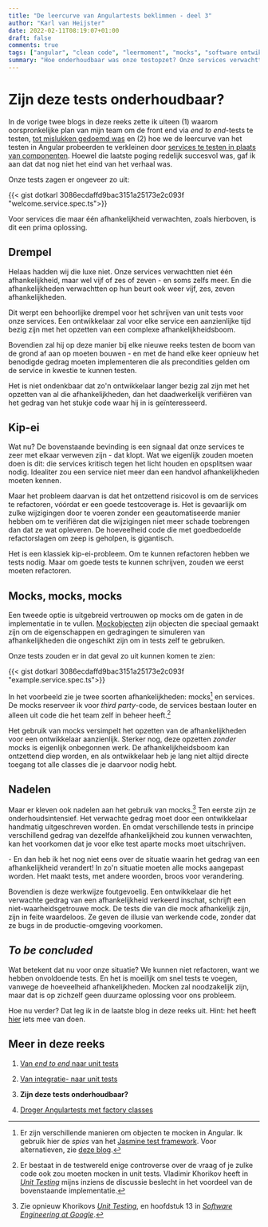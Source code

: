```yaml
---
title: "De leercurve van Angulartests beklimmen - deel 3"
author: "Karl van Heijster"
date: 2022-02-11T08:19:07+01:00
draft: false
comments: true
tags: ["angular", "clean code", "leermoment", "mocks", "software ontwikkelen", "technische schuld", "testen", "unit tests", "web development"]
summary: "Hoe onderhoudbaar was onze testopzet? Onze services verwachtte niet één afhankelijkheid, maar wel vijf of zes of zeven - en soms zelfs meer. En die afhankelijkheden verwachtten op hun beurt ook weer vijf, zes, zeven afhankelijkheden. Het was niet ondenkbaar dat een ontwikkelaar langer bezig zou zijn met het opzetten van al die afhankelijkheden om zijn test te laten compileren, dan het daadwerkelijk verifiëren van het gedrag van het stukje code waar hij in was geïnteresseerd."
---
```


# Zijn deze tests onderhoudbaar?


In de vorige twee blogs in deze reeks zette ik uiteen (1) waarom oorspronkelijke plan van mijn team om de front end via *end to end*-tests te testen, [tot mislukken gedoemd was](/blog/22/01/de-leercurve-van-angulartests-beklimmen-deel-1/) en (2) hoe we de leercurve van het testen in Angular probeerden te verkleinen door [services te testen in plaats van componenten](/blog/22/02/de-leercurve-van-angulartests-beklimmen-deel-2/). Hoewel die laatste poging redelijk succesvol was, gaf ik aan dat dat nog niet het eind van het verhaal was.


Onze tests zagen er ongeveer zo uit:


{{< gist dotkarl 3086ecdaffd9bac3151a25173e2c093f "welcome.service.spec.ts">}}


Voor services die maar één afhankelijkheid verwachten, zoals hierboven, is dit een prima oplossing. 


## Drempel


Helaas hadden wij die luxe niet. Onze services verwachtten niet één afhankelijkheid, maar wel vijf of zes of zeven - en soms zelfs meer. En die afhankelijkheden verwachtten op hun beurt ook weer vijf, zes, zeven afhankelijkheden.


Dit werpt een behoorlijke drempel voor het schrijven van unit tests voor onze services. Een ontwikkelaar zal voor elke service een aanzienlijke tijd bezig zijn met het opzetten van een complexe afhankelijkheidsboom. 


Bovendien zal hij op deze manier bij elke nieuwe reeks testen de boom van de grond af aan op moeten bouwen - en met de hand elke keer opnieuw het benodigde gedrag moeten implementeren die als precondities gelden om de service in kwestie te kunnen testen.


Het is niet ondenkbaar dat zo'n ontwikkelaar langer bezig zal zijn met het opzetten van al die afhankelijkheden, dan het daadwerkelijk verifiëren van het gedrag van het stukje code waar hij in is geïnteresseerd.


## Kip-ei


Wat nu? De bovenstaande bevinding is een signaal dat onze services te zeer met elkaar verweven zijn - dat klopt. Wat we eigenlijk zouden moeten doen is dit: die services kritisch tegen het licht houden en opsplitsen waar nodig. Idealiter zou een service niet meer dan een handvol afhankelijkheden moeten kennen.


Maar het probleem daarvan is dat het ontzettend risicovol is om de services te refactoren, vóórdat er een goede testcoverage is. Het is gevaarlijk om zulke wijzigingen door te voeren zonder een geautomatiseerde manier hebben om te verifiëren dat die wijzigingen niet meer schade toebrengen dan dat ze wat opleveren. De hoeveelheid code die met goedbedoelde refactorslagen om zeep is geholpen, is gigantisch. 


Het is een klassiek kip-ei-probleem. Om te kunnen refactoren hebben we tests nodig. Maar om goede tests te kunnen schrijven, zouden we eerst moeten refactoren.


## Mocks, mocks, mocks


Een tweede optie is uitgebreid vertrouwen op mocks om de gaten in de implementatie in te vullen. [Mockobjecten](https://en.wikipedia.org/wiki/Mock_object) zijn objecten die speciaal gemaakt zijn om de eigenschappen en gedragingen te simuleren van afhankelijkheden die ongeschikt zijn om in tests zelf te gebruiken.


Onze tests zouden er in dat geval zo uit kunnen komen te zien:


{{< gist dotkarl 3086ecdaffd9bac3151a25173e2c093f "example.service.spec.ts">}}


In het voorbeeld zie je twee soorten afhankelijkheden: mocks[^1] en services. De mocks reserveer ik voor *third party*-code, de services bestaan louter en alleen uit code die het team zelf in beheer heeft.[^2]


Het gebruik van mocks versimpelt het opzetten van de afhankelijkheden voor een ontwikkelaar aanzienlijk. Sterker nog, deze opzetten *zonder* mocks is eigenlijk onbegonnen werk. De afhankelijkheidsboom kan ontzettend diep worden, en als ontwikkelaar heb je lang niet altijd directe toegang tot alle classes die je daarvoor nodig hebt.


## Nadelen


Maar er kleven ook nadelen aan het gebruik van mocks.[^3] Ten eerste zijn ze onderhoudsintensief. Het verwachte gedrag moet door een ontwikkelaar handmatig uitgeschreven worden. En omdat verschillende tests in principe verschillend gedrag van dezelfde afhankelijkheid zou kunnen verwachten, kan het voorkomen dat je voor elke test aparte mocks moet uitschrijven. 


\- En dan heb ik het nog niet eens over de situatie waarin het gedrag van een afhankelijkheid verandert! In zo'n situatie moeten alle mocks aangepast worden. Het maakt tests, met andere woorden, broos voor verandering.


Bovendien is deze werkwijze foutgevoelig. Een ontwikkelaar die het verwachte gedrag van een afhankelijkheid verkeerd inschat, schrijft een niet-waarheidsgetrouwe mock. De tests die van die mock afhankelijk zijn, zijn in feite waardeloos. Ze geven de illusie van werkende code, zonder dat ze bugs in de productie-omgeving voorkomen.


## *To be concluded*


Wat betekent dat nu voor onze situatie? We kunnen niet refactoren, want we hebben onvoldoende tests. En het is moeilijk om snel tests te voegen, vanwege de hoeveelheid afhankelijkheden. Mocken zal noodzakelijk zijn, maar dat is op zichzelf geen duurzame oplossing voor ons probleem.


Hoe nu verder? Dat leg ik in de laatste blog in deze reeks uit. Hint: het heeft [hier](/blog/21/09/droger-tests-met-factory-methods/) iets mee van doen.


## Meer in deze reeks

1. [Van *end to end* naar unit tests](/blog/22/01/de-leercurve-van-angulartests-beklimmen-deel-1/)

2. [Van integratie- naar unit tests](/blog/22/02/de-leercurve-van-angulartests-beklimmen-deel-2/) 

3. **Zijn deze tests onderhoudbaar?**

4. [Droger Angulartests met factory classes](/blog/22/02/de-leercurve-van-angulartests-beklimmen-deel-4/)


[^1]: Er zijn verschillende manieren om objecten te mocken in Angular. Ik gebruik hier de *spies* van het [Jasmine test framework](https://jasmine.github.io/). Voor alternatieven, zie [deze blog](https://codecraft.tv/courses/angular/unit-testing/mocks-and-spies/). 

[^2]: Er bestaat in de testwereld enige controverse over de vraag of je zulke code ook zou moeten mocken in unit tests. Vladimir Khorikov heeft in [*Unit Testing*](https://www.manning.com/books/unit-testing) mijns inziens de discussie beslecht in het voordeel van de bovenstaande implementatie.


[^3]: Zie opnieuw Khorikovs [*Unit Testing*](https://www.manning.com/books/unit-testing), en hoofdstuk 13 in [*Software Engineering at Google*](https://www.oreilly.com/library/view/software-engineering-at/9781492082781/).
